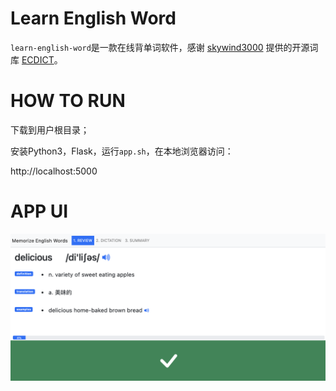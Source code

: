 # Learn English Word

`learn-english-word`是一款在线背单词软件，感谢 [skywind3000](https://github.com/skywind3000) 提供的开源词库 [ECDICT](https://github.com/skywind3000/ECDICT)。

# HOW TO RUN

下载到用户根目录；

安装Python3，Flask，运行`app.sh`，在本地浏览器访问：

http://localhost:5000

# APP UI

![](https://raw.githubusercontent.com/michaelliao/learn-english-word/master/screenshot.png)
